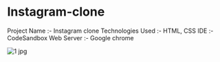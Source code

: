 # Instagram-clone
Project Name :- Instagram clone
Technologies Used :- HTML, CSS
IDE :- CodeSandbox
Web Server :- Google chrome

![1 jpg](https://user-images.githubusercontent.com/79346701/192041572-c198e323-b9c6-4971-b3a6-ec589b9f01b7.png)
